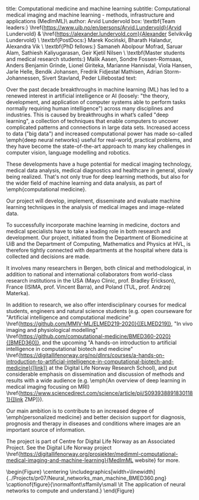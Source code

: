 title: Computational medicine and machine learning
subtitle: Computational medical imaging and machine learning - methods, infrastructure and applications (MedImML)\\
author: Arvid Lundervold
box: \textbf{Team leaders:} \href{https://www.uib.no/en/persons/Arvid.Lundervold}{Arvid Lundervold} \& \href{https://alexander.lundervold.com}{Alexander Selvikvåg Lundervold} \\ \textbf{PostDocs:} Marek Kociński, Bharath Halandur, Alexandra Vik \\ \textbf{PhD fellows:} Samaneh Abolpour Mofrad, Saruar Alam, Sathiesh Kaliyugarasan, Geir Kjetil Nilsen \\ \textbf{Master students and medical research students:} Malik Aasen, Sondre Fossen-Romsaas, Anders Benjamin Grinde, Lionel Giriteka, Marianne Hannisdal, Viola Hansen, Jarle Helle, Bendik Johansen, Fredrik Fidjestøl Mathisen, Adrian Storm-Johannessen, Sivert Stavland, Peder Lillebostad
text:

Over the past decade breakthroughs in machine learning (ML) has led to a renewed interest in artificial intelligence or AI (loosely: "the theory, development, and application of computer systems able to perform tasks normally requiring human intelligence") across many disciplines and industries. This is caused by breakthroughs in what’s called "deep learning", a collection of techniques that enable computers to uncover complicated patterns and connections in large data sets. Increased access to data ("big data") and increased computational power has made so-called \emph{deep neural networks} useful for real-world, practical problems, and they have become the state-of-the-art approach to many key challenges in computer vision, language modelling and robotics.

These developments have a huge potential for medical imaging technology, medical data analysis, medical diagnostics and healthcare in general, slowly being realized. That's not only true for deep learning methods, but also for the wider field of machine learning and data analysis, as part of \emph{computational medicine}.

Our project will develop, implement, disseminate and evaluate machine learning techniques in the analysis of medical images and image-related data.

To successfully incorporate machine learning in medicine, doctors and medical specialists have to take a leading role in both research and development. Our project, initiated from the Department of Biomedicine at UiB and the Department of Computing, Mathematics and Physics at HVL, is therefore tightly connected with departments at the hospital where data is collected and decisions are made.

It involves many researchers in Bergen, both clinical and methodological, in addition to national and international collaborators from world-class research institutions in the USA (Mayo Clinic, prof. Bradley Erickson), France (ISIMA, prof. Vincent Barra), and Poland (TUL, prof. Andrzej Materka).

In addition to research, we also offer interdisciplinary courses for medical students, engineers and natural science students (e.g. open courseware for "Artificial intelligence and computational medicine" \href{https://github.com/MMIV-ML/ELMED219-2020}{[ELMED219]}, "In vivo imaging and physiological modelling" \href{https://github.com/computational-medicine/BMED360-2020}{[BMED360]}, and the upcoming "A hands-on introduction to artificial intelligence in computational biotech and medicine" \href{https://digitallifenorway.org/no/dlnrs/courses/a-hands-on-introduction-to-artificial-intelligence-in-computational-biotech-and-medicine}{[link]} at the Digital Life Norway Research School), and put considerable emphasis on dissemination and discussion of methods and results with a wide audience (e.g. \emph{An overview of deep learning in medical imaging focusing on MRI} \href{https://www.sciencedirect.com/science/article/pii/S0939388918301181}{[link ZMP]}).

Our main ambition is to contribute to an increased degree of \emph{personalized medicine} and better decision support for diagnosis, prognosis and therapy in diseases and conditions where images are an important source of information.

The project is part of Centre for Digital Life Norway as an Associated Project. See the Digital Life Norway project \href{https://digitallifenorway.org/prosjekter/medimml-computational-medical-imaging-and-machine-learning}{MedImML website} for more.

\begin{Figure}
    \centering
    \includegraphics[width=\linewidth]{../Projects/pr07/Neural_networks_man_machine_BMED360.png}  
    \captionof{figure}{\normalfont\sffamily\small \it The application of neural networks to compute and understand.}
\end{Figure}
